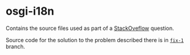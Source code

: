 # osgi-i18n
Contains the source files used as part of a [StackOveflow][1] question.

Source code for the solution to the problem described there is in [`fix-1`][2] branch.

[1]:https://stackoverflow.com/q/55949816/5640649
[2]: https://github.com/lealceldeiro/osgi-i18n/tree/fix-1
